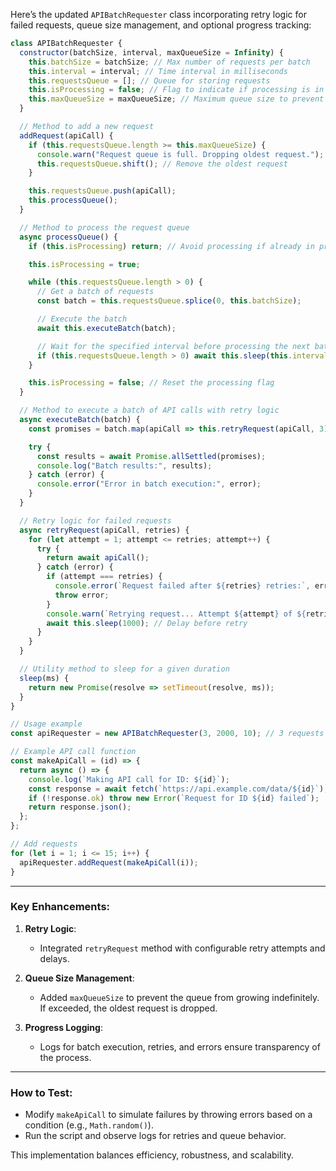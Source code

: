 Here’s the updated `APIBatchRequester` class incorporating retry logic for failed requests, queue size management, and optional progress tracking:

```javascript
class APIBatchRequester {
  constructor(batchSize, interval, maxQueueSize = Infinity) {
    this.batchSize = batchSize; // Max number of requests per batch
    this.interval = interval; // Time interval in milliseconds
    this.requestsQueue = []; // Queue for storing requests
    this.isProcessing = false; // Flag to indicate if processing is in progress
    this.maxQueueSize = maxQueueSize; // Maximum queue size to prevent overflow
  }

  // Method to add a new request
  addRequest(apiCall) {
    if (this.requestsQueue.length >= this.maxQueueSize) {
      console.warn("Request queue is full. Dropping oldest request.");
      this.requestsQueue.shift(); // Remove the oldest request
    }

    this.requestsQueue.push(apiCall);
    this.processQueue();
  }

  // Method to process the request queue
  async processQueue() {
    if (this.isProcessing) return; // Avoid processing if already in progress

    this.isProcessing = true;

    while (this.requestsQueue.length > 0) {
      // Get a batch of requests
      const batch = this.requestsQueue.splice(0, this.batchSize);

      // Execute the batch
      await this.executeBatch(batch);

      // Wait for the specified interval before processing the next batch
      if (this.requestsQueue.length > 0) await this.sleep(this.interval);
    }

    this.isProcessing = false; // Reset the processing flag
  }

  // Method to execute a batch of API calls with retry logic
  async executeBatch(batch) {
    const promises = batch.map(apiCall => this.retryRequest(apiCall, 3)); // 3 retries

    try {
      const results = await Promise.allSettled(promises);
      console.log("Batch results:", results);
    } catch (error) {
      console.error("Error in batch execution:", error);
    }
  }

  // Retry logic for failed requests
  async retryRequest(apiCall, retries) {
    for (let attempt = 1; attempt <= retries; attempt++) {
      try {
        return await apiCall();
      } catch (error) {
        if (attempt === retries) {
          console.error(`Request failed after ${retries} retries:`, error);
          throw error;
        }
        console.warn(`Retrying request... Attempt ${attempt} of ${retries}`);
        await this.sleep(1000); // Delay before retry
      }
    }
  }

  // Utility method to sleep for a given duration
  sleep(ms) {
    return new Promise(resolve => setTimeout(resolve, ms));
  }
}

// Usage example
const apiRequester = new APIBatchRequester(3, 2000, 10); // 3 requests per batch, 2 seconds interval, max queue size of 10

// Example API call function
const makeApiCall = (id) => {
  return async () => {
    console.log(`Making API call for ID: ${id}`);
    const response = await fetch(`https://api.example.com/data/${id}`);
    if (!response.ok) throw new Error(`Request for ID ${id} failed`);
    return response.json();
  };
};

// Add requests
for (let i = 1; i <= 15; i++) {
  apiRequester.addRequest(makeApiCall(i));
}
```

---

### Key Enhancements:

1. **Retry Logic**:
   - Integrated `retryRequest` method with configurable retry attempts and delays.

2. **Queue Size Management**:
   - Added `maxQueueSize` to prevent the queue from growing indefinitely. If exceeded, the oldest request is dropped.

3. **Progress Logging**:
   - Logs for batch execution, retries, and errors ensure transparency of the process.

---

### How to Test:
- Modify `makeApiCall` to simulate failures by throwing errors based on a condition (e.g., `Math.random()`).
- Run the script and observe logs for retries and queue behavior.

This implementation balances efficiency, robustness, and scalability.